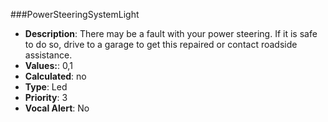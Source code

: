 ###PowerSteeringSystemLight

- **Description**: There may be a fault with your power steering. 
If it is safe to do so, drive to a garage to get this repaired or contact roadside assistance.
- **Values:**: 0,1
- **Calculated**: no
- **Type**: Led
- **Priority**: 3
- **Vocal Alert**: No
